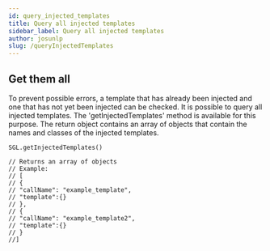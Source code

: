 ```yaml
---
id: query_injected_templates
title: Query all injected templates
sidebar_label: Query all injected templates
author: josunlp
slug: /queryInjectedTemplates
---
```


## Get them all

To prevent possible errors, a template that has already been injected and one that has not yet been injected can be checked.
It is possible to query all injected templates. The 'getInjectedTemplates' method is available for this purpose. The return object contains an array of objects that contain the names and classes of the injected templates.

    SGL.getInjectedTemplates()

    // Returns an array of objects
    // Example:
    // [
    // {
    // "callName": "example_template",
    // "template":{}
    // },
    // {
    // "callName": "example_template2",
    // "template":{}
    // }
    //]
